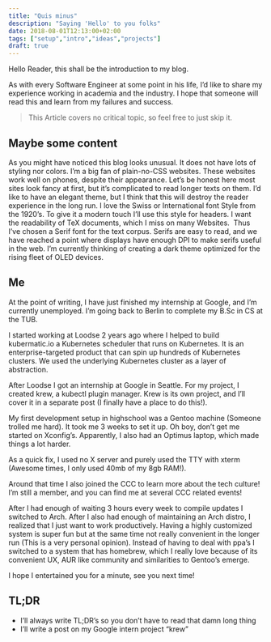 ```yaml
---
title: "Quis minus"
description: "Saying 'Hello' to you folks"
date: 2018-08-01T12:13:00+02:00
tags: ["setup","intro","ideas","projects"]
draft: true
---
```


Hello Reader, this shall be the introduction to my blog.

As with every Software Engineer at some point in his life, I’d like to share my
experience working in academia and the industry. I hope that someone will read
this and learn from my failures and success.

> This Article covers no critical topic, so feel free to just skip it.

## Maybe some content

As you might have noticed this blog looks unusual. It does not have lots of
styling nor colors. I’m a big fan of plain-no-CSS websites. These websites work
well on phones, despite their appearance. Let’s be honest here most sites look
fancy at first, but it’s complicated to read longer texts on them. I’d like to
have an elegant theme, but I think that this will destroy the reader experience
in the long run. I love the Swiss or International font Style from the 1920’s.
To give it a modern touch I’ll use this style for headers. I want the
readability of TeX documents, which I miss on many Websites.  Thus I’ve chosen a
Serif font for the text corpus. Serifs are easy to read, and we have reached a
point where displays have enough DPI to make serifs useful in the web. I’m
currently thinking of creating a dark theme optimized for the rising fleet of
OLED devices.

## Me

At the point of writing, I have just finished my internship at Google, and I’m
currently unemployed. I’m going back to Berlin to complete my B.Sc in CS at the
TUB.

I started working at Loodse 2 years ago where I helped to build kubermatic.io a
Kubernetes scheduler that runs on Kubernetes. It is an enterprise-targeted
product that can spin up hundreds of Kubernetes clusters. We used the underlying
Kubernetes cluster as a layer of abstraction.

After Loodse I got an internship at Google in Seattle. For my project, I created
krew, a kubectl plugin manager. Krew is its own project, and I’ll cover it in a
separate post (I finally have a place to do this!).

My first development setup in highschool was a Gentoo machine (Someone trolled
me hard). It took me 3 weeks to set it up. Oh boy, don’t get me started on
Xconfig’s. Apparently, I also had an Optimus laptop, which made things a lot
harder.

As a quick fix, I used no X server and purely used the TTY with xterm (Awesome
times, I only used 40mb of my 8gb RAM!).

Around that time I also joined the CCC to learn more about the tech culture! I’m
still a member, and you can find me at several CCC related events!

After I had enough of waiting 3 hours every week to compile updates I switched
to Arch. After I also had enough of maintaining an Arch distro, I realized that
I just want to work productively. Having a highly customized system is super fun
but at the same time not really convenient in the longer run (This is a very
personal opinion). Instead of having to deal with ppa’s I switched to a system
that has homebrew, which I really love because of its convenient UX, AUR like
community and similarities to Gentoo’s emerge.

I hope I entertained you for a minute, see you next time!

## TL;DR

* I’ll always write TL;DR’s so you don’t have to read that damn long thing
* I’ll write a post on my Google intern project “krew”